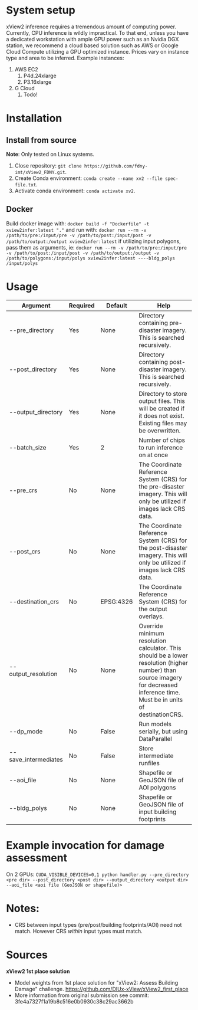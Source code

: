 # System setup

xView2 inference requires a tremendous amount of computing power. Currently, CPU inference is wildly
impractical. To that end, unless you have a dedicated workstation with ample GPU power such as an Nvidia DGX station,
we recommend a cloud based solution such as AWS or Google Cloud Compute utilizing a GPU optimized instance. Prices vary
on instance type and area to be inferred. Example instances:

1. AWS EC2
   1. P4d.24xlarge
   2. P3.16xlarge
2. G Cloud
   1. Todo!

# Installation

## Install from source

**Note**: Only tested on Linux systems.

1. Close repository: `git clone https://github.com/fdny-imt/xView2_FDNY.git`.
2. Create Conda environment: `conda create --name xv2 --file spec-file.txt`.
3. Activate conda environment: `conda activate xv2`.

## Docker

Build docker image with:
`docker build -f "Dockerfile" -t xview2infer:latest "."`
and run with:
`docker run --rm -v /path/to/pre:/input/pre -v /path/to/post:/input/post -v /path/to/output:/output xview2infer:latest`
if utilizing input polygons, pass them as arguments, ie:
`docker run --rm -v /path/to/pre:/input/pre -v /path/to/post:/input/post -v /path/to/output:/output -v /path/to/polygons:/input/polys xview2infer:latest ----bldg_polys /input/polys`

# Usage

| Argument             | Required | Default   | Help                                                                                                                                                                            |
|----------------------|----------|-----------|---------------------------------------------------------------------------------------------------------------------------------------------------------------------------------|
| --pre_directory      | Yes      | None      | Directory containing pre-disaster imagery. This is searched recursively.                                                                                                        |
| --post_directory     | Yes      | None      | Directory containing post-disaster imagery. This is searched recursively.                                                                                                       |
| --output_directory   | Yes      | None      | Directory to store output files. This will be created if it does not exist. Existing files may be overwritten.                                                                  |
| --batch_size         | Yes      | 2         | Number of chips to run inference on at once                                                                                                                                     |
| --pre_crs            | No       | None      | The Coordinate Reference System (CRS) for the pre-disaster imagery. This will only be utilized if images lack CRS data.                                                         |
| --post_crs           | No       | None      | The Coordinate Reference System (CRS) for the post-disaster imagery. This will only be utilized if images lack CRS data.                                                        |
| --destination_crs    | No       | EPSG:4326 | The Coordinate Reference System (CRS) for the output overlays.                                                                                                                  |
| --output_resolution  | No       | None      | Override minimum resolution calculator. This should be a lower resolution (higher number) than source imagery for decreased inference time. Must be in units of destinationCRS. |
| --dp_mode            | No       | False     | Run models serially, but using DataParallel                                                                                                                                     |
| --save_intermediates | No       | False     | Store intermediate runfiles                                                                                                                                                     |
| --aoi_file           | No       | None      | Shapefile or GeoJSON file of AOI polygons                                                                                                                                       |
| --bldg_polys         | No       | None      | Shapefile or GeoJSON file of input building footprints                                                                                                                          |

# Example invocation for damage assessment

On 2 GPUs:
`CUDA_VISIBLE_DEVICES=0,1 python handler.py --pre_directory <pre dir> --post_directory <post dir> --output_directory <output dir> --aoi_file <aoi file (GeoJSON or shapefile)>`

# Notes:

- CRS between input types (pre/post/building footprints/AOI) need not match. However CRS _within_ input types must match.

# Sources

**xView2 1st place solution**

- Model weights from 1st place solution for "xView2: Assess Building Damage" challenge. https://github.com/DIUx-xView/xView2_first_place
- More information from original submission see commit: 3fe4a7327f1a19b8c516e0b0930c38c29ac3662b
